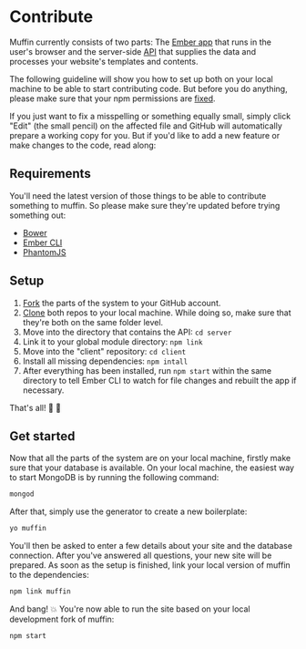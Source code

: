 # Contribute

Muffin currently consists of two parts: The [Ember app](https://github.com/muffin-cms/client) that runs in the user's browser and the server-side [API](https://github.com/muffin-cms/server) that supplies the data and processes your website's templates and contents.

The following guideline will show you how to set up both on your local machine to be able to start contributing code. But before you do anything, please make sure that your npm permissions are [fixed](https://docs.npmjs.com/getting-started/fixing-npm-permissions).

If you just want to fix a misspelling or something equally small, simply click "Edit" (the small pencil) on the affected file and GitHub will automatically prepare a working copy for you. But if you'd like to add a new feature or make changes to the code, read along:

## Requirements

You'll need the latest version of those things to be able to contribute something to muffin. So please make sure they're updated before trying something out:

- [Bower](http://bower.io/#install-bower)
- [Ember CLI](http://ember-cli.com)
- [PhantomJS](https://www.npmjs.com/package/phantomjs-prebuilt)

## Setup

1. [Fork](https://guides.github.com/activities/forking/) the parts of the system to your GitHub account.
2. [Clone](https://guides.github.com/activities/forking/#clone) both repos to your local machine. While doing so, make sure that they're both on the same folder level.
3. Move into the directory that contains the API: `cd server`
4. Link it to your global module directory: `npm link`
5. Move into the "client" repository: `cd client`
6. Install all missing dependencies: `npm intall`
7. After everything has been installed, run `npm start` within the same directory to tell Ember CLI to watch for file changes and rebuilt the app if necessary.

That's all! :loudspeaker: :turtle:

## Get started

Now that all the parts of the system are on your local machine, firstly make sure that your database is available. On your local machine, the easiest way to start MongoDB is by running the following command:

```bash
mongod
```

After that, simply use the generator to create a new boilerplate:

```bash
yo muffin
```

You'll then be asked to enter a few details about your site and the database connection. After you've answered all questions, your new site will be prepared. As soon as the setup is finished, link your local version of muffin to the dependencies:

```bash
npm link muffin
```

And bang! :boom: You're now able to run the site based on your local development fork of muffin:

```bash
npm start
```

